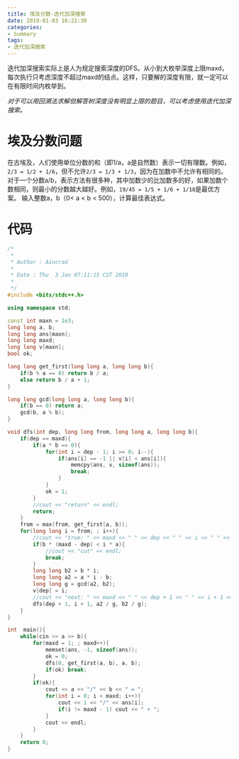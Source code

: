 ```yaml
---
title: 埃及分数-迭代加深搜索
date: 2019-01-03 16:21:30
categories:
- Summary
tags:
- 迭代加深搜索
---
```

迭代加深搜索实际上是人为规定搜索深度的DFS。从小到大枚举深度上限maxd，每次执行只考虑深度不超过maxd的结点。这样，只要解的深度有限，就一定可以在有限时间内枚举到。

*对于可以用回溯法求解但解答树深度没有明显上限的题目，可以考虑使用迭代加深搜索。*
<!--more-->

# 埃及分数问题
在古埃及，人们使用单位分数的和（即1/a，a是自然数）表示一切有理数。例如，``2/3 = 1/2 + 1/6``，但不允许``2/3 = 1/3 + 1/3``，因为在加数中不允许有相同的。
对于一个分数a/b，表示方法有很多种，其中加数少的比加数多的好，如果加数个数相同，则最小的分数越大越好。例如，``19/45 = 1/5 + 1/6 + 1/18``是最优方案。
输入整数a，b（0< a < b < 500），计算最佳表达式。

# 代码
```C++
/*
 *
 * Author : Aincrad
 *
 * Date : Thu  3 Jan 07:11:15 CST 2019
 *
 */
#include <bits/stdc++.h>

using namespace std;

const int maxn = 1e3;
long long a, b;
long long ans[maxn];
long long maxd;
long long v[maxn];
bool ok;

long long get_first(long long a, long long b){
    if(b % a == 0) return b / a;
    else return b / a + 1;
}

long long gcd(long long a, long long b){
    if(b == 0) return a;
    gcd(b, a % b);
}

void dfs(int dep, long long from, long long a, long long b){
    if(dep == maxd){
        if(a * b == 0){
            for(int i = dep - 1; i >= 0; i--){
                if(ans[i] == -1 || v[i] < ans[i]){
                    memcpy(ans, v, sizeof(ans));
                    break;
                }
            }
            ok = 1;
        }
        //cout << "return" << endl;
        return;
    }
    from = max(from, get_first(a, b));
    for(long long i = from; ; i++){
        //cout << "true: " << maxd << " " << dep << " " << i << " " << a << " " << b << endl;
        if(b * (maxd - dep) < i * a){
            //cout << "cut" << endl;
            break;
        }
        long long b2 = b * i;
        long long a2 = a * i - b;
        long long g = gcd(a2, b2);
        v[dep] = i;
        //cout << "next: " << maxd << " " << dep + 1 << " " << i + 1 << " " << a2 / g << " " << b2 / g << endl;
        dfs(dep + 1, i + 1, a2 / g, b2 / g);
    }
}

int  main(){
    while(cin >> a >> b){
        for(maxd = 1; ; maxd++){
            memset(ans, -1, sizeof(ans));
            ok = 0;
            dfs(0, get_first(a, b), a, b);
            if(ok) break;
        }
        if(ok){
            cout << a << "/" << b << " = ";
            for(int i = 0; i < maxd; i++){
                cout << 1 << "/" << ans[i];
                if(i != maxd - 1) cout << " + ";
            }
            cout << endl;
        }
    }
    return 0;
}
```

